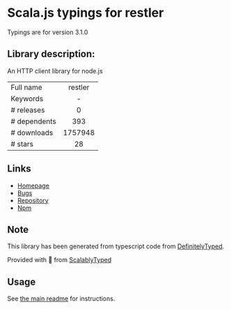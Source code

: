 
# Scala.js typings for restler

Typings are for version 3.1.0

## Library description:
An HTTP client library for node.js

|                    |                 |
| ------------------ | :-------------: |
| Full name          | restler |
| Keywords           | - |
| # releases         | 0 |
| # dependents       | 393 |
| # downloads        | 1757948 |
| # stars            | 28 |

## Links
- [Homepage](https://github.com/danwrong/restler)
- [Bugs](https://github.com/danwrong/restler/issues)
- [Repository](https://github.com/danwrong/restler)
- [Npm](https://www.npmjs.com/package/restler)
    


## Note
This library has been generated from typescript code from [DefinitelyTyped](https://definitelytyped.org).

Provided with :purple_heart: from [ScalablyTyped](https://github.com/oyvindberg/ScalablyTyped)

## Usage
See [the main readme](../../readme.md) for instructions.


